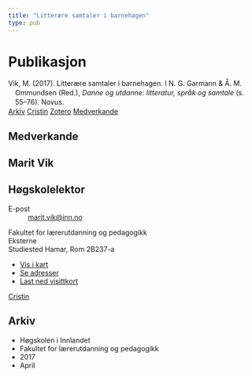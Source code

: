 ```yaml
---
title: "Litterære samtaler i barnehagen"
type: pub
---
```

<h1>Publikasjon</h1>
<article id="csl-bib-container-SX9MSC9E" class="csl-bib-container">
  <div class="csl-bib-body" style="line-height: 1.35; padding-left: 1em; text-indent:-1em;">
  <div class="csl-entry">Vik, M. (2017). Litter&#xE6;re samtaler i barnehagen. I N. G. Garmann &amp; &#xC5;. M. Ommundsen (Red.), <i>Danne og utdanne: litteratur, spr&#xE5;k og samtale</i> (s. 55&#x2013;76). Novus.</div>
</div>
  <div class="csl-bib-buttons">
    <a href="#taxonomy-article-SX9MSC9E" class="csl-bib-button">Arkiv</a>
    <a href="https://app.cristin.no/results/show.jsf?id=1465087" alt="Cristin URL" class="csl-bib-button">Cristin</a>
    <a href="http://zotero.org/groups/5022929/items/SX9MSC9E" alt="Zotero URL" class="csl-bib-button">Zotero</a>
    <a href="#contributors-article-SX9MSC9E" class="csl-bib-button">Medverkande</a>
  </div>
  <div id="csl-bib-meta-container-SX9MSC9E"></div>
</article>
<div id="csl-bib-meta-SX9MSC9E" class="csl-bib-meta">
  <article id="contributors-article-SX9MSC9E" class="contributors-article">
    <h1>Medverkande</h1>
    <div class="personas">
<div class="vrtx-hinn-person-card">
<div class="photo">
<i class="lar la-user-circle missing-person"></i>
</div>
<div class="info">
<hgroup><h1>Marit Vik</h1>
<h2>Høgskolelektor</h2>
</hgroup><dl>
<dt>E-post</dt>
<dd>
<a href="mailto:marit.vik@inn.no">marit.vik@inn.no</a>
</dd>
</dl>
<p>
Fakultet for lærerutdanning og pedagogikk<br>
Eksterne<br>
Studiested Hamar,
Rom 2B237-a
</p>
<ul class="vrtx-hinn-links">
<li><a href="https://www.google.com/maps?q=60.796320,%2011.074390">Vis i kart</a></li>
<li><a href="https://www.inn.no/finn-en-ansatt/marit-vik.html#vrtx-hinn-addresses">Se adresser</a></li>
<li><a href="https://www.inn.no/finn-en-ansatt/marit-vik.html?vrtx=vcf">Last ned visittkort</a></li>
</ul>
</div>
</div>
<a href="https://app.cristin.no/persons/show.jsf?id=510000" alt="Cristin URL" class="personas-cristin">Cristin</a>
</div>
  </article>
  <article id="taxonomy-article-SX9MSC9E" class="taxonomy-article">
    <h1>Arkiv</h1>
    <ul>
      <li>Høgskolen i Innlandet</li>
      <li>Fakultet for lærerutdanning og pedagogikk</li>
      <li>2017</li>
      <li>April</li>
    </ul>
  </article>
</div>
